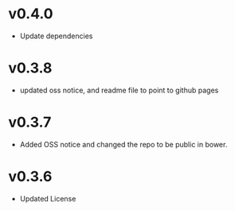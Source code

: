 v0.4.0
==============================
* Update dependencies

v0.3.8
==============================
* updated oss notice, and readme file to point to github pages

v0.3.7
==============================
* Added OSS notice and changed the repo to be public in bower.

v0.3.6
======================
* Updated License
